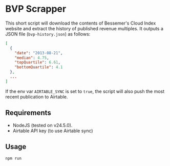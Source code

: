 # BVP Scrapper

This short script will download the contents of Bessemer's Cloud Index website and extract the history of published revenue multiples. It outputs a JSON file (`bvp-history.json`) as follows:

```json
[
  {
    "date": "2013-08-21",
    "median": 4.75,
    "topQuartile": 6.61,
    "bottomQuartile": 4.1
  },
  ...
]
```

If the env var `AIRTABLE_SYNC` is set to `true`, the script will also push the most recent publication to Airtable.

## Requirements

- NodeJS (tested on v24.5.0).
- Airtable API key (to use Airtable sync)

## Usage

```sh
npm run
```

